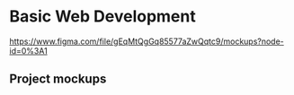 # Basic Web Development
https://www.figma.com/file/gEqMtQgGq85577aZwQqtc9/mockups?node-id=0%3A1

## Project mockups

